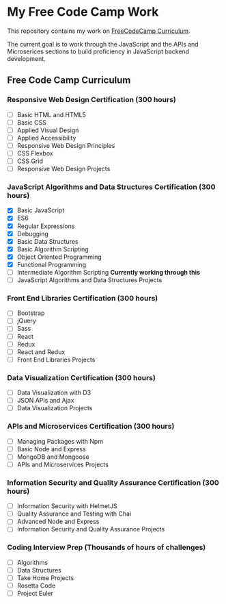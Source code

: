 # My Free Code Camp Work

This repository contains my work on [FreeCodeCamp Curriculum](https://www.freecodecamp.org/learn).

The current goal is to work through the JavaScript and the APIs and Microserices sections to build proficiency in JavaScript backend development.

## Free Code Camp Curriculum

### Responsive Web Design Certification (300 hours)

- [ ] Basic HTML and HTML5
- [ ] Basic CSS
- [ ] Applied Visual Design
- [ ] Applied Accessibility
- [ ] Responsive Web Design Principles
- [ ] CSS Flexbox
- [ ] CSS Grid
- [ ] Responsive Web Design Projects

### JavaScript Algorithms and Data Structures Certification (300 hours)

- [x] Basic JavaScript
- [x] ES6
- [x] Regular Expressions
- [x] Debugging
- [x] Basic Data Structures
- [x] Basic Algorithm Scripting
- [x] Object Oriented Programming
- [x] Functional Programming
- [ ] Intermediate Algorithm Scripting **Currently working through this**
- [ ] JavaScript Algorithms and Data Structures Projects

### Front End Libraries Certification (300 hours)

- [ ] Bootstrap
- [ ] jQuery
- [ ] Sass
- [ ] React
- [ ] Redux
- [ ] React and Redux
- [ ] Front End Libraries Projects

### Data Visualization Certification (300 hours)

- [ ] Data Visualization with D3
- [ ] JSON APIs and Ajax
- [ ] Data Visualization Projects

### APIs and Microservices Certification (300 hours)

- [ ] Managing Packages with Npm
- [ ] Basic Node and Express
- [ ] MongoDB and Mongoose
- [ ] APIs and Microservices Projects

### Information Security and Quality Assurance Certification (300 hours)

- [ ] Information Security with HelmetJS
- [ ] Quality Assurance and Testing with Chai
- [ ] Advanced Node and Express
- [ ] Information Security and Quality Assurance Projects

### Coding Interview Prep (Thousands of hours of challenges)

- [ ] Algorithms
- [ ] Data Structures
- [ ] Take Home Projects
- [ ] Rosetta Code
- [ ] Project Euler
